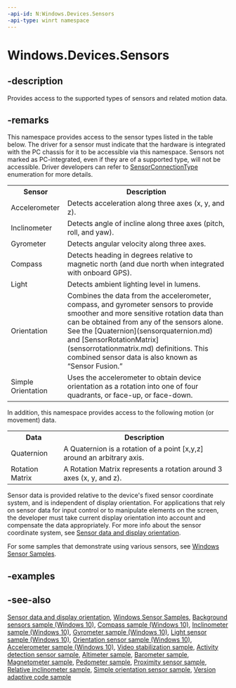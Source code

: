 ```yaml
---
-api-id: N:Windows.Devices.Sensors
-api-type: winrt namespace
---
```


# Windows.Devices.Sensors

## -description

Provides access to the supported types of sensors and related motion data.

## -remarks

This namespace provides access to the sensor types listed in the table below. The driver for a sensor must indicate that the hardware is integrated with the PC chassis for it to be accessible via this namespace. Sensors not marked as PC-integrated, even if they are of a supported type, will not be accessible. Driver developers can refer to [SensorConnectionType](https://docs.microsoft.com/windows-hardware/drivers/ddi/content/sensorsclassextension/ne-sensorsclassextension-__midl___midl_itf_windowssensorclassextension_0000_0000_0002) enumeration for more details.

<table>
   <tr><th>Sensor</th><th>Description</th></tr>
   <tr><td>Accelerometer</td><td>Detects acceleration along three axes (x, y, and z).</td></tr>
   <tr><td>Inclinometer</td><td>Detects angle of incline along three axes (pitch, roll, and yaw).</td></tr>
   <tr><td>Gyrometer</td><td>Detects angular velocity along three axes.</td></tr>
   <tr><td>Compass</td><td>Detects heading in degrees relative to magnetic north (and due north when integrated with onboard GPS).</td></tr>
   <tr><td>Light</td><td>Detects ambient lighting level in lumens.</td></tr>
   <tr><td>Orientation</td><td>Combines the data from the accelerometer, compass, and gyrometer sensors to provide smoother and more sensitive rotation data than can be obtained from any of the sensors alone. See the [Quaternion](sensorquaternion.md) and [SensorRotationMatrix](sensorrotationmatrix.md) definitions. This combined sensor data is also known as “Sensor Fusion.”</td></tr>
   <tr><td>Simple Orientation</td><td>Uses the accelerometer to obtain device orientation as a rotation into one of four quadrants, or face-up, or face-down.</td></tr>
</table>

In addition, this namespace provides access to the following motion (or movement) data.

<table>
   <tr><th>Data</th><th>Description</th></tr>
   <tr><td>Quaternion</td><td>A Quaternion is a rotation of a point [x,y,z] around an arbitrary axis.</td></tr>
   <tr><td>Rotation Matrix</td><td>A Rotation Matrix represents a rotation around 3 axes (x, y, and z).</td></tr>
</table>

Sensor data is provided relative to the device's fixed sensor coordinate system, and is independent of display orientation. For applications that rely on sensor data for input control or to manipulate elements on the screen, the developer must take current display orientation into account and compensate the data appropriately. For more info about the sensor coordinate system, see [Sensor data and display orientation](https://docs.microsoft.com/previous-versions/windows/apps/dn440593(v=win.10)).

For some samples that demonstrate using various sensors, see [Windows Sensor Samples](https://github.com/Microsoft/Windows-driver-samples/tree/master/sensors).

## -examples

## -see-also

[Sensor data and display orientation](https://docs.microsoft.com/previous-versions/windows/apps/dn440593(v=win.10)), [Windows Sensor Samples](https://github.com/Microsoft/Windows-driver-samples/tree/master/sensors), [Background sensors sample (Windows 10)](https://go.microsoft.com/fwlink/p/?LinkId=620509), [Compass sample (Windows 10)](https://go.microsoft.com/fwlink/p/?LinkId=620521), [Inclinometer sample (Windows 10)](https://go.microsoft.com/fwlink/p/?LinkId=620552), [Gyrometer sample (Windows 10)](https://go.microsoft.com/fwlink/p/?LinkId=620548), [Light sensor sample (Windows 10)](https://go.microsoft.com/fwlink/p/?LinkId=620561), [Orientation sensor sample (Windows 10)](https://go.microsoft.com/fwlink/p/?LinkId=620580), [Accelerometer sample (Windows 10)](https://go.microsoft.com/fwlink/p/?LinkId=620477), [Video stabilization sample](https://github.com/Microsoft/Windows-universal-samples/tree/master/Samples/CameraVideoStabilization), [Activity detection sensor sample](https://github.com/Microsoft/Windows-universal-samples/tree/master/Samples/ActivitySensor), [Altimeter sample](https://github.com/Microsoft/Windows-universal-samples/tree/master/Samples/Altimeter), [Barometer sample](https://github.com/Microsoft/Windows-universal-samples/tree/master/Samples/Barometer), [Magnetometer sample](https://github.com/Microsoft/Windows-universal-samples/tree/master/Samples/Magnetometer), [Pedometer sample](https://github.com/Microsoft/Windows-universal-samples/tree/master/Samples/Pedometer), [Proximity sensor sample](https://github.com/Microsoft/Windows-universal-samples/tree/master/Samples/ProximitySensor), [Relative inclinometer sample](https://github.com/Microsoft/Windows-universal-samples/tree/master/Samples/RelativeInclinometer), [Simple orientation sensor sample](https://github.com/Microsoft/Windows-universal-samples/tree/master/Samples/SimpleOrientationSensor), [Version adaptive code sample](https://github.com/Microsoft/Windows-universal-samples/tree/master/Samples/VersionAdaptiveCode)
